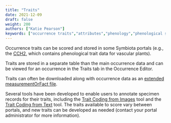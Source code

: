 ```yaml
---
title: "Traits"
date: 2021-12-09
draft: false
weight: 200
authors: ["Katie Pearson"]
keywords: ["occurrence traits","attributes","phenology","phenological scoring"]
---
```


Occurrence traits can be scored and stored in some Symbiota portals (e.g., the [CCH2](https://cch2.org/portal/), which contains phenological trait data for vascular plants).

Traits are stored in a separate table than the main occurrence data and can be viewed for an occurrence in the Traits tab in the Occurrence Editor. 

Traits can often be downloaded along with occurrence data as an [extended measurementOrFact file](https://tools.gbif.org/dwca-validator/extension.do?id=http://rs.iobis.org/obis/terms/ExtendedMeasurementOrFact).

Several tools have been developed to enable users to annotate specimen records for their traits, including the [Trait Coding from Images](https://biokic.github.io/symbiota-docs/editor/trait/img) tool and the [Trait Coding from Text](https://biokic.github.io/symbiota-docs/editor/trait/text) tool. The traits available to score vary between portals, and new traits can be developed as needed (contact your portal administrator for more information).